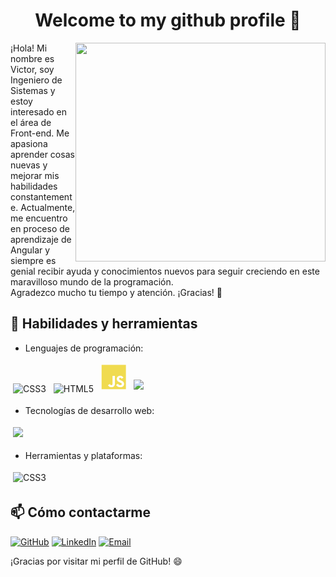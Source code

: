 <h1 align="center"> Welcome to my github profile 👋</h1>
<img align="right" src="https://img.freepik.com/vector-gratis/ilustracion-concepto-sitio-web-estatico_114360-5254.jpg" width="400" height="350" />
¡Hola! Mi nombre es Victor, soy Ingeniero de Sistemas y estoy interesado en el área de Front-end. Me apasiona aprender cosas nuevas y mejorar mis habilidades constantemente. Actualmente, me encuentro en proceso de aprendizaje de Angular y siempre es genial recibir ayuda y conocimientos nuevos para seguir creciendo en este maravilloso mundo de la programación.
<br>
Agradezco mucho tu tiempo y atención. ¡Gracias! 👋

## 🚀 Habilidades y herramientas

- Lenguajes de programación: 
<p> 
<img src="https://i.ibb.co/bLF1P6n/css-3.png" alt="CSS3" height="40" style="vertical-align:down; margin:4px">
<img src="https://i.ibb.co/Ch4SDLV/html-1.png" alt="HTML5" height="40" style="vertical-align:down; margin:4px">
<img src="https://raw.githubusercontent.com/devicons/devicon/master/icons/javascript/javascript-plain.svg" alt="JavaScript" height="40" style="vertical-align:down; margin:4px">
<img src="https://upload.wikimedia.org/wikipedia/commons/4/4c/Typescript_logo_2020.svg" height="40" style="vertical-align:down; margin:4px">
</p>

- Tecnologías de desarrollo web: 
<img src="https://upload.wikimedia.org/wikipedia/commons/thumb/c/cf/Angular_full_color_logo.svg/1200px-Angular_full_color_logo.svg.png"  height="40" style="vertical-align:down; margin:4px">

- Herramientas y plataformas: 
<img src="https://www.vectorlogo.zone/logos/visualstudio_code/visualstudio_code-ar21.png" alt="CSS3" height="40" style="vertical-align:down; margin:4px">

## 📫 Cómo contactarme

[![GitHub](https://img.shields.io/badge/-GitHub-black?style=flat-square&logo=github)](https://github.com/victordlh29)
[![LinkedIn](https://img.shields.io/badge/-LinkedIn-blue?style=flat-square&logo=linkedin&logoColor=white)](https://www.linkedin.com/in/victor-manuel-de-la-hoz-avila-370686191/)
[![Email](https://img.shields.io/badge/-Email-red?style=flat-square&logo=gmail&logoColor=white)](mailto:victordelahoza@gmail.com)


¡Gracias por visitar mi perfil de GitHub! 😄
